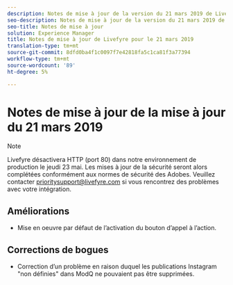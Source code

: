 ```yaml
---
description: Notes de mise à jour de la version du 21 mars 2019 de Livefyre.
seo-description: Notes de mise à jour de la version du 21 mars 2019 de Livefyre.
seo-title: Notes de mise à jour
solution: Experience Manager
title: Notes de mise à jour de Livefyre pour le 21 mars 2019
translation-type: tm+mt
source-git-commit: 8dfd0ba4f1c0097f7e42818fa5c1ca81f3a77394
workflow-type: tm+mt
source-wordcount: '89'
ht-degree: 5%

---
```



# Notes de mise à jour de la mise à jour du 21 mars 2019

>[!NOTE]
>
>Livefyre désactivera HTTP (port 80) dans notre environnement de production le jeudi 23 mai.  Les mises à jour de la sécurité seront alors complétées conformément aux normes de sécurité des Adobes.  Veuillez contacter [prioritysupport@livefyre.com](mailto:prioritysupport@livefyre.com) si vous rencontrez des problèmes avec votre intégration.

## Améliorations

* Mise en oeuvre par défaut de l’activation du bouton d’appel à l’action.


## Corrections de bogues

* Correction d’un problème en raison duquel les publications Instagram &quot;non définies&quot; dans ModQ ne pouvaient pas être supprimées.
